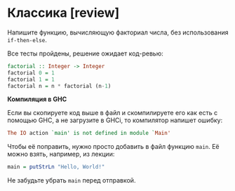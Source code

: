 # Классика [review]

Напишите функцию, вычисляющую факториал числа, без использования `if-then-else`.

Все тесты пройдены, решение ожидает код-ревью:
```hs
factorial :: Integer -> Integer
factorial 0 = 1
factorial 1 = 1
factorial n = n * factorial (n-1)
```

**Компиляция в GHC**

Если вы скопируете код выше в файл и скомпилируете его как есть с помощью GHC, а не загрузите в GHCi, то компилятор напишет ошибку:

```hs
The IO action `main' is not defined in module `Main'
```

Чтобы её поправить, нужно просто добавить в файл функцию `main`. Её можно взять, например, из лекции:

```hs
main = putStrLn "Hello, World!"
```

Не забудьте убрать `main` перед отправкой.
